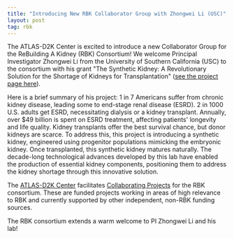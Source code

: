 ```yaml
---
title: "Introducing New RBK Collaborator Group with Zhongwei Li (USC)"
layout: post
tag: rbk
---
```


The ATLAS-D2K Center is excited to introduce a new Collaborator Group for the ReBuilding A Kidney (RBK) Consortium! We welcome Principal Investigator Zhongwei Li from the University of Southern California (USC) to the consortium with his grant "The Synthetic Kidney: A Revolutionary Solution for the Shortage of Kidneys for Transplantation" ([see the project page here](/rebuildingakidney/projects/synthetic-kidney/)).

Here is a brief summary of his project: 1 in 7 Americans suffer from chronic kidney disease, leading some to end-stage renal disease (ESRD). 2 in 1000 U.S. adults get ESRD, necessitating dialysis or a kidney transplant. Annually, over $49 billion is spent on ESRD treatment, affecting patients' longevity and life quality. Kidney transplants offer the best survival chance, but donor kidneys are scarce. To address this, this project is introducing a synthetic kidney, engineered using progenitor populations mimicking the embryonic kidney. Once transplanted, this synthetic kidney matures naturally. The decade-long technological advances developed by this lab have enabled the production of essential kidney components, positioning them to address the kidney shortage through this innovative solution.

The [ATLAS-D2K Center](https://www.atlas-d2k.org/) facilitates [Collaborating Projects](https://www.atlas-d2k.org/collaboration/rbk-collab/) for the RBK consortium. These are funded projects working in areas of high relevance to RBK and currently supported by other independent, non-RBK funding sources.

The RBK consortium extends a warm welcome to PI Zhongwei Li and his lab!
